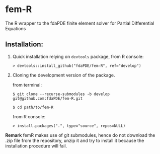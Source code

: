 # fem-R
The R wrapper to the fdaPDE finite element solver for Partial Differential Equations 

## Installation:

1. Quick installation relying on `devtools` package, from R console: 

      ```> devtools::install_github("fdaPDE/fem-R", ref="develop") ```

2. Cloning the development version of the package.
  
      from terminal:
  
      ``` $ git clone --recurse-submodules -b develop git@github.com:fdaPDE/fem-R.git ```
  
      ``` $ cd path/to/fem-R ```
  
      from R console:
        
      ``` > install.packages(".", type="source", repos=NULL) ```

**Remark** 
femR makes use of git submodules, hence do not download the .zip file from the repository, unzip it and try to install it because the installation procedure will fail. 

